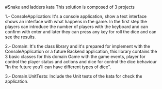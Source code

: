 #Snake and ladders kata
This solution is composed of 3 projects

1.- ConsoleApplication: It's a console application, show a text interface shows an interface with what happens in the game. 
						In the first step the players can introduce the number of players with the keyboard and can confirm with enter and
						later they can press any key for roll the dice and can see the results.
						
2.- Domain: It's the class library and it's prepared for implement with the ConsoleApplication or a future Backend application, this library contains
			the 3 basic classes for this domain Game with the game events, player for control the player status and actions and dice for control the dice behaviour "In the future you'll can have different types of dice".
			
3.- Domain.UnitTests: Include the Unit tests of the kata for check the application.
